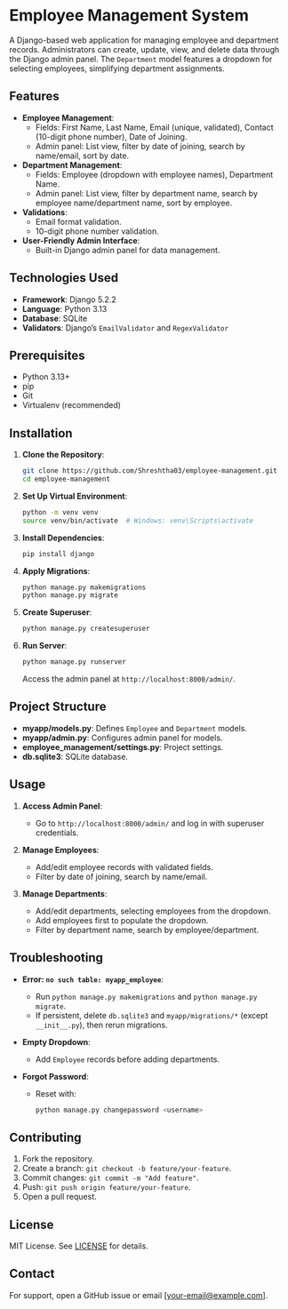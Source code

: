 # Employee Management System

A Django-based web application for managing employee and department records. Administrators can create, update, view, and delete data through the Django admin panel. The `Department` model features a dropdown for selecting employees, simplifying department assignments.

## Features

- **Employee Management**:
  - Fields: First Name, Last Name, Email (unique, validated), Contact (10-digit phone number), Date of Joining.
  - Admin panel: List view, filter by date of joining, search by name/email, sort by date.
- **Department Management**:
  - Fields: Employee (dropdown with employee names), Department Name.
  - Admin panel: List view, filter by department name, search by employee name/department name, sort by employee.
- **Validations**:
  - Email format validation.
  - 10-digit phone number validation.
- **User-Friendly Admin Interface**:
  - Built-in Django admin panel for data management.

## Technologies Used

- **Framework**: Django 5.2.2
- **Language**: Python 3.13
- **Database**: SQLite
- **Validators**: Django’s `EmailValidator` and `RegexValidator`

## Prerequisites

- Python 3.13+
- pip
- Git
- Virtualenv (recommended)

## Installation

1. **Clone the Repository**:
   ```bash
   git clone https://github.com/Shreshtha03/employee-management.git
   cd employee-management
   ```

2. **Set Up Virtual Environment**:
   ```bash
   python -m venv venv
   source venv/bin/activate  # Windows: venv\Scripts\activate
   ```

3. **Install Dependencies**:
   ```bash
   pip install django
   ```

4. **Apply Migrations**:
   ```bash
   python manage.py makemigrations
   python manage.py migrate
   ```

5. **Create Superuser**:
   ```bash
   python manage.py createsuperuser
   ```

6. **Run Server**:
   ```bash
   python manage.py runserver
   ```
   Access the admin panel at `http://localhost:8000/admin/`.

## Project Structure

- **myapp/models.py**: Defines `Employee` and `Department` models.
- **myapp/admin.py**: Configures admin panel for models.
- **employee_management/settings.py**: Project settings.
- **db.sqlite3**: SQLite database.

## Usage

1. **Access Admin Panel**:
   - Go to `http://localhost:8000/admin/` and log in with superuser credentials.

2. **Manage Employees**:
   - Add/edit employee records with validated fields.
   - Filter by date of joining, search by name/email.

3. **Manage Departments**:
   - Add/edit departments, selecting employees from the dropdown.
   - Add employees first to populate the dropdown.
   - Filter by department name, search by employee/department.

## Troubleshooting

- **Error: `no such table: myapp_employee`**:
  - Run `python manage.py makemigrations` and `python manage.py migrate`.
  - If persistent, delete `db.sqlite3` and `myapp/migrations/*` (except `__init__.py`), then rerun migrations.

- **Empty Dropdown**:
  - Add `Employee` records before adding departments.

- **Forgot Password**:
  - Reset with:
    ```bash
    python manage.py changepassword <username>
    ```

## Contributing

1. Fork the repository.
2. Create a branch: `git checkout -b feature/your-feature`.
3. Commit changes: `git commit -m "Add feature"`.
4. Push: `git push origin feature/your-feature`.
5. Open a pull request.

## License

MIT License. See [LICENSE](LICENSE) for details.

## Contact

For support, open a GitHub issue or email [your-email@example.com].

